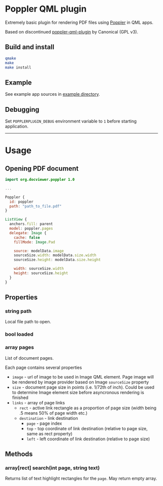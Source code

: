 # Poppler QML plugin

Extremely basic plugin for rendering PDF files using [Poppler](https://poppler.freedesktop.org/) in QML apps.

Based on discontinued [poppler-qml-plugin](https://launchpad.net/poppler-qml-plugin) by Canonical (GPL v3).

## Build and install

```sh
qmake
make
make install
```

## Example

See example app sources in [example directory](example/).

## Debugging

Set `POPPLERPLUGIN_DEBUG` environment variable to `1` before starting application.

---

# Usage

## Opening PDF document


```qml
import org.docviewer.poppler 1.0

...

Poppler {
  id: poppler
  path: "path_to_file.pdf"
}

ListView {
  anchors.fill: parent
  model: poppler.pages
  delegate: Image {
    cache: false
    fillMode: Image.Pad

    source: modelData.image
    sourceSize.width: modelData.size.width
    sourceSize.height: modelData.size.height

    width: sourceSize.width
    height: sourceSize.height
  }
}

```

## Properties

### string path

Local file path to open.

### bool loaded

### array pages

List of document pages.

Each page contains several properties

* `image` - url of image to be used in Image QML element. Page image will be rendered by image provider based on Image `sourceSize` property
* `size` - document page size in points (i.e. 1/72th of inch). Could be used to determine Image element size before asyncronous rendering is finished
* `links` - array of page links
  * `rect` - active link rectangle as a proportion of page size (width being .5 means 50% of page width etc.)
  * `destination` - link destination
    * `page` - page index
    * `top` - top coordinate of link destination (relative to page size, same as rect property)
    * `left` - left coordinate of link destination (relative to page size)

## Methods

### array[rect] search(int page, string text)

Returns list of text highlight rectangles for the `page`. May return empty array.
